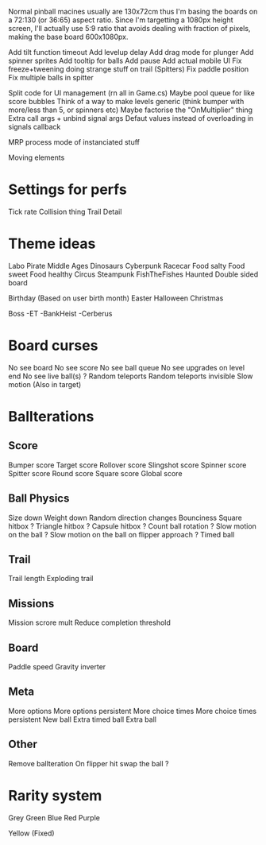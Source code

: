 Normal pinball macines usually are 130x72cm thus I'm basing the boards on a 72:130 (or 36:65) aspect ratio.
Since I'm targetting a 1080px height screen, I'll actually use 5:9 ratio that avoids dealing with fraction of pixels, making the base board 600x1080px.

Add tilt function timeout
Add levelup delay
Add drag mode for plunger
Add spinner sprites
Add tooltip for balls
Add pause
Add actual mobile UI
Fix freeze+tweening doing strange stuff on trail (Spitters)
Fix paddle position
Fix multiple balls in spitter

Split code for UI management (rn all in Game.cs)
Maybe pool queue for like score bubbles
Think of a way to make levels generic (think bumper with more/less than 5, or spinners etc)
Maybe factorise the "OnMultiplier" thing
Extra call args + unbind signal args
Defaut values instead of overloading in signals callback

MRP process mode of instanciated stuff

Moving elements

# Settings for perfs
Tick rate
Collision thing
Trail Detail

# Theme ideas
Labo
Pirate
Middle Ages
Dinosaurs
Cyberpunk
Racecar
Food salty
Food sweet
Food healthy
Circus
Steampunk
FishTheFishes
Haunted
Double sided board


Birthday (Based on user birth month)
Easter
Halloween
Christmas

Boss
-ET
-BankHeist
-Cerberus

# Board curses
No see board
No see score
No see ball queue
No see upgrades on level end
No see live ball(s) ?
Random teleports
Random teleports invisible
Slow motion (Also in target)

# Ballterations

## Score
Bumper score
Target score
Rollover score
Slingshot score
Spinner score
Spitter score
Round score
Square score
Global score

## Ball Physics
Size down
Weight down
Random direction changes
Bounciness
Square hitbox ?
Triangle hitbox ?
Capsule hitbox ?
Count ball rotation ?
Slow motion on the ball ?
Slow motion on the ball on flipper approach ?
Timed ball

## Trail
Trail length
Exploding trail

## Missions
Mission scrore mult
Reduce completion threshold

## Board
Paddle speed
Gravity inverter

## Meta
More options
More options persistent
More choice times
More choice times persistent
New ball
Extra timed ball
Extra ball

## Other
Remove ballteration
On flipper hit swap the ball ?

# Rarity system

Grey
Green
Blue
Red
Purple

Yellow (Fixed)
